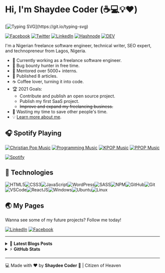 # Hi, I'm Shaydee Coder (:coffee::computer::bulb::heart:)

[![Typing SVG](https://readme-typing-svg.herokuapp.com?font=comfortaa&color=016EEA&size=24&width=500&lines=Nigerian+Software+Engineer;Technical+Writer;SEO+Expert;and+Technopreneur!;Nice+to+meet+you...)](https://git.io/typing-svg)

[![Facebook](https://img.shields.io/badge/Facebook-%231877F2.svg?&style=flat-square&logo=facebook&logoColor=white)](https://facebook.com/shaydeecoder) [![Twitter](https://img.shields.io/badge/Twitter-%231DA1F2.svg?&style=flat-square&logo=twitter&logoColor=white)](https://twitter.com/shaydeecoder) [![LinkedIn](https://img.shields.io/badge/LinkedIn-%230077B5.svg?&style=flat-square&logo=linkedin&logoColor=white)](https://linkedin.com/in/shaydeecoder) [![Hashnode](https://img.shields.io/badge/Hashnode-%23FFFFFF.svg?&style=flat-square&logo=hashnode&logoColor=blue)](https://shaydeecoder.hashnode.dev) [![DEV](https://img.shields.io/badge/DEV-%23000000.svg?&style=flat-square&logo=dev.to&logoColor=white)](https://dev.to/shaydeecoder)

I'm a Nigerian freelance software engineer, technical writer, SEO expert, and technopreneur from Lagos, Nigeria.

- 💪 Currently working as a freelance software engineer.
- 🔏 Bug bounty hunter in free time.
- 💝 Mentored over 5000+ interns.
- 📝 Published 8 articles.
- ☕ Coffee lover, turning it into code.
- 🏆 2021 Goals:
  - Contribute and publish an open source project.
  - Publish my first SaaS project.
  - ~~Improve and expand my freelancing business.~~
- 🎯 Wasting my time to save other people's time.
- 💡 [Learn more about me](https://shaydeecoder.com).

## 🎧 Spotify Playing

[![Christian Pop Music](https://img.shields.io/badge/Christian%20Pop%20Music-%231DB954.svg?&style=flat-square&logo=spotify&logoColor=white)](https://open.spotify.com/playlist/0eufhXK7WPSiiwPcaz3Jq7?si=839465c918394657) [![Programming Music](https://img.shields.io/badge/Programming%20Music-%231DB954.svg?&style=flat-square&logo=spotify&logoColor=white)](https://open.spotify.com/playlist/1FWq5Cu05LmtSHgFEXRnZO?si=FozGJF9nRXq2wTv_JpN2wQ) [![KPOP Music](https://img.shields.io/badge/KPOP%20Music-%231DB954.svg?&style=flat-square&logo=spotify&logoColor=white)](https://open.spotify.com/playlist/2DFExFNWYOwQMZy6wUeCxX?si=s1Ndgj8hTg-r8zLlvRgv1Q) [![PPOP Music](https://img.shields.io/badge/PPOP%20Music-%231DB954.svg?&style=flat-square&logo=spotify&logoColor=white)](https://open.spotify.com/playlist/58bZKfJFpUl2CwWET1QJ3X?si=259YV8_VRS-IKHsFZMmPTQ)

[![Spotify](https://readme-spotify.warengonzaga.com/api/spotify)](https://open.spotify.com/user/vmt7lpqdatuelp2chw7ur2p2l)

## 🔧 Technologies

![HTML5](https://img.icons8.com/color/30/html-5.png)![CSS3](https://img.icons8.com/color/30/css3.png)![JavaScript](https://img.icons8.com/color/30/javascript.png)![WordPress](https://img.icons8.com/color/30/wordpress.png)![SASS](https://img.icons8.com/color/30/sass.png)![NPM](https://img.icons8.com/color/30/npm.png)![GitHub](https://img.icons8.com/color/30/github.png)![Git](https://img.icons8.com/color/30/git.png)![VSCode](https://img.icons8.com/color/30/visual-studio-code-2019.png)![ReactJS](https://img.icons8.com/color/30/react-native.png)![Windows](https://img.icons8.com/color/30/windows-10.png)![Ubuntu](https://img.icons8.com/color/30/ubuntu--v1.png)![Linux](https://img.icons8.com/color/30/linux.png)

## 🌏 My Pages

Wanna see some of my future projects? Follow me today!

[![LinkedIn](https://discordapp.com/api/guilds/659684980137656340/widget.png?style=banner2)](https://linkedin.com/company/shaydeecoder) [![Facebook](https://discordapp.com/api/guilds/694612151444439081/widget.png?style=banner2)](https://facebook.com/shaydeecoder)

---

<!-- markdownlint-disable MD033 -->

<details>
    <summary>&#128240 <b>Latest Blogs Posts</b></summary><br/>

<!-- BLOG-POST-LIST:START -->
- [Reminiscing On My Software Development Journey](https://shaydeecoder.hashnode.dev/reminiscing-on-my-software-development-journey)
- [React Hooks - Understanding the useEffect Hook](https://shaydeecoder.hashnode.dev/react-hooks-understanding-the-useeffect-hook)
- [Selecting Breakpoints - The Options](https://shaydeecoder.hashnode.dev/selecting-breakpoints-the-options)
- [Responsive Design Strategy](https://shaydeecoder.hashnode.dev/responsive-design-strategy)
- [How CSS Works Behind The Scene - Cascade & Specificity](https://shaydeecoder.hashnode.dev/how-css-works-behind-the-scene-cascade-and-specificity)
<!-- BLOG-POST-LIST:END -->

</details>

<details>
    <summary>&#9889 <b>GitHub Stats</b></summary><br/>

[![Shaydee Coder Github Stats](https://github-readme-stats.vercel.app/api?username=shaydeecoder&show_icons=true&count_private=true)](https://github.com/anuraghazra/github-readme-stats) [![Top Language](https://github-readme-stats.vercel.app/api/top-langs?username=shaydeecoder&layout=compact)](https://github.com/anuraghazra/github-readme-stats)

</details>

<!-- markdownlint-enable MD033 -->

---

:computer: Made with :heart: by **Shaydee Coder** :pray: | Citizen of Heaven

[personal website]: https://shaydeecoder.com
<!-- [biolink]: https://bio.link/shaydeecoder -->
[facebook]: https://facebook.com/shaydeecoder
[twitter]: https://twitter.com/shaydeecoder
[instagram]: https://instagram.com/shaydeecoder
